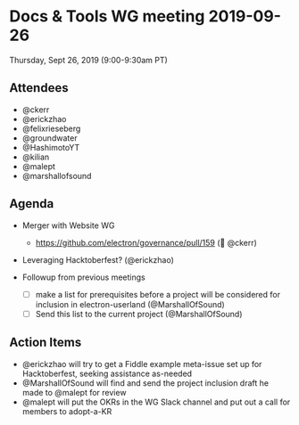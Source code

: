 # Docs & Tools WG meeting 2019-09-26

Thursday, Sept 26, 2019 (9:00-9:30am PT)

## Attendees

* @ckerr
* @erickzhao
* @felixrieseberg
* @groundwater
* @HashimotoYT
* @kilian
* @malept
* @marshallofsound

## Agenda

* Merger with Website WG
  * https://github.com/electron/governance/pull/159 (🙇 @ckerr)
* Leveraging Hacktoberfest? (@erickzhao)

* Followup from previous meetings
  * [ ] make a list for prerequisites before a project will be considered for inclusion in electron-userland (@MarshallOfSound)
  * [ ] Send this list to the current project (@MarshallOfSound)

## Action Items

* @erickzhao will try to get a Fiddle example meta-issue set up for Hacktoberfest, seeking assistance as-needed
* @MarshallOfSound will find and send the project inclusion draft he made to @malept for review
* @malept will put the OKRs in the WG Slack channel and put out a call for members to adopt-a-KR
